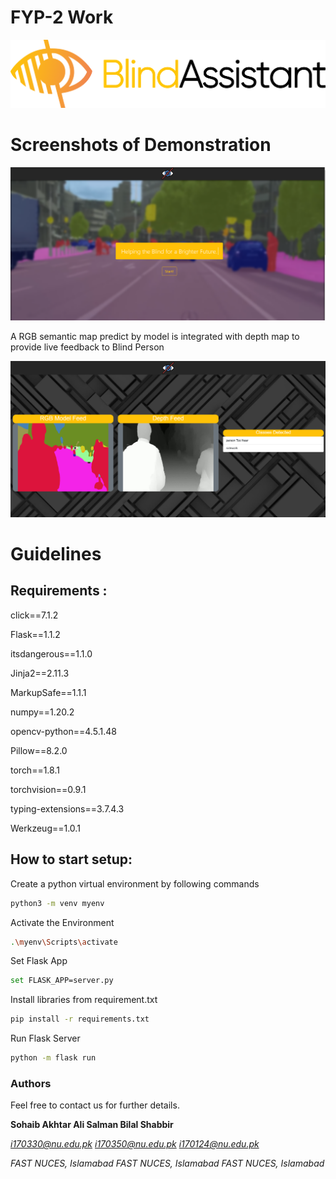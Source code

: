 # FYP-2 Work

![FYP-2%20Work%20129ce221cb6f46ff80c244a85acaf2de/Untitled.png](FYP-2%20Work%20129ce221cb6f46ff80c244a85acaf2de/Untitled.png)

# Screenshots of Demonstration

![FYP-2%20Work%20129ce221cb6f46ff80c244a85acaf2de/Untitled%201.png](FYP-2%20Work%20129ce221cb6f46ff80c244a85acaf2de/Untitled%201.png)

A RGB semantic map predict by model is integrated with depth map to provide live feedback to Blind Person

![FYP-2%20Work%20129ce221cb6f46ff80c244a85acaf2de/Untitled%202.png](FYP-2%20Work%20129ce221cb6f46ff80c244a85acaf2de/Untitled%202.png)

# Guidelines

## Requirements :

click==7.1.2

Flask==1.1.2

itsdangerous==1.1.0

Jinja2==2.11.3

MarkupSafe==1.1.1

numpy==1.20.2

opencv-python==4.5.1.48

Pillow==8.2.0

torch==1.8.1

torchvision==0.9.1

typing-extensions==3.7.4.3

Werkzeug==1.0.1

## How to start setup:

Create a python virtual environment by following commands

```bash
python3 -m venv myenv
```

Activate the Environment

```bash
.\myenv\Scripts\activate
```

Set Flask App

```bash
set FLASK_APP=server.py
```

Install libraries from requirement.txt

```bash
pip install -r requirements.txt
```

Run Flask Server

```bash
python -m flask run
```

### Authors

Feel free to contact us for further details.

**Sohaib Akhtar                                Ali Salman                                    Bilal Shabbir**

*i170330@nu.edu.pk                        i170350@nu.edu.pk                      i170124@nu.edu.pk*

*FAST NUCES, Islamabad                 FAST NUCES, Islamabad               FAST NUCES, Islamabad*
